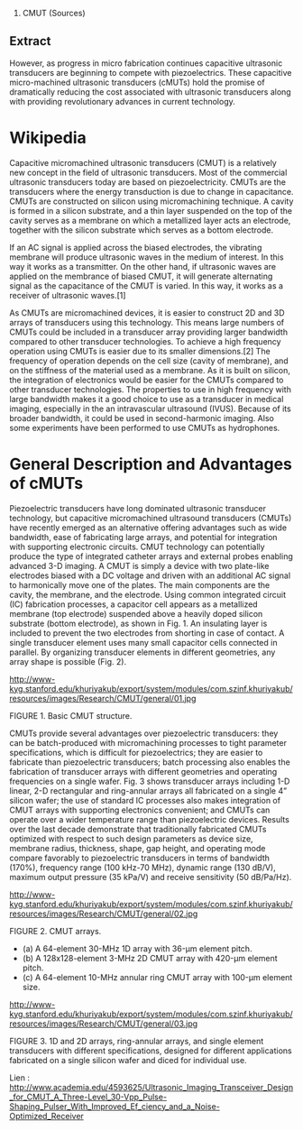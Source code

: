 1.  CMUT (Sources)

Extract
-------

However, as progress in micro fabrication continues capacitive
ultrasonic transducers are beginning to compete with piezoelectrics.
These capacitive micro-machined ultrasonic transducers (cMUTs) hold the
promise of dramatically reducing the cost associated with ultrasonic
transducers along with providing revolutionary advances in current
technology.

Wikipedia
=========

Capacitive micromachined ultrasonic transducers (CMUT) is a relatively
new concept in the field of ultrasonic transducers. Most of the
commercial ultrasonic transducers today are based on piezoelectricity.
CMUTs are the transducers where the energy transduction is due to change
in capacitance. CMUTs are constructed on silicon using micromachining
technique. A cavity is formed in a silicon substrate, and a thin layer
suspended on the top of the cavity serves as a membrane on which a
metallized layer acts an electrode, together with the silicon substrate
which serves as a bottom electrode.

If an AC signal is applied across the biased electrodes, the vibrating
membrane will produce ultrasonic waves in the medium of interest. In
this way it works as a transmitter. On the other hand, if ultrasonic
waves are applied on the membrance of biased CMUT, it will generate
alternating signal as the capacitance of the CMUT is varied. In this
way, it works as a receiver of ultrasonic waves.\[1\]

As CMUTs are micromachined devices, it is easier to construct 2D and 3D
arrays of transducers using this technology. This means large numbers of
CMUTs could be included in a transducer array providing larger bandwidth
compared to other transducer technologies. To achieve a high frequency
operation using CMUTs is easier due to its smaller dimensions.\[2\] The
frequency of operation depends on the cell size (cavity of membrane),
and on the stiffness of the material used as a membrane. As it is built
on silicon, the integration of electronics would be easier for the CMUTs
compared to other transducer technologies. The properties to use in high
frequency with large bandwidth makes it a good choice to use as a
transducer in medical imaging, especially in the an intravascular
ultrasound (IVUS). Because of its broader bandwidth, it could be used in
second-harmonic imaging. Also some experiments have been performed to
use CMUTs as hydrophones.

General Description and Advantages of cMUTs
===========================================

Piezoelectric transducers have long dominated ultrasonic transducer
technology, but capacitive micromachined ultrasound transducers (CMUTs)
have recently emerged as an alternative offering advantages such as wide
bandwidth, ease of fabricating large arrays, and potential for
integration with supporting electronic circuits. CMUT technology can
potentially produce the type of integrated catheter arrays and external
probes enabling advanced 3-D imaging. A CMUT is simply a device with two
plate-like electrodes biased with a DC voltage and driven with an
additional AC signal to harmonically move one of the plates. The main
components are the cavity, the membrane, and the electrode. Using common
integrated circuit (IC) fabrication processes, a capacitor cell appears
as a metallized membrane (top electrode) suspended above a heavily doped
silicon substrate (bottom electrode), as shown in Fig. 1. An insulating
layer is included to prevent the two electrodes from shorting in case of
contact. A single transducer element uses many small capacitor cells
connected in parallel. By organizing transducer elements in different
geometries, any array shape is possible (Fig. 2).

<http://www-kyg.stanford.edu/khuriyakub/export/system/modules/com.szinf.khuriyakub/resources/images/Research/CMUT/general/01.jpg>

FIGURE 1. Basic CMUT structure.

CMUTs provide several advantages over piezoelectric transducers: they
can be batch-produced with micromachining processes to tight parameter
specifications, which is difficult for piezoelectrics; they are easier
to fabricate than piezoelectric transducers; batch processing also
enables the fabrication of transducer arrays with different geometries
and operating frequencies on a single wafer. Fig. 3 shows transducer
arrays including 1-D linear, 2-D rectangular and ring-annular arrays all
fabricated on a single 4” silicon wafer; the use of standard IC
processes also makes integration of CMUT arrays with supporting
electronics convenient; and CMUTs can operate over a wider temperature
range than piezoelectric devices. Results over the last decade
demonstrate that traditionally fabricated CMUTs optimized with respect
to such design parameters as device size, membrane radius, thickness,
shape, gap height, and operating mode compare favorably to piezoelectric
transducers in terms of bandwidth (170%), frequency range (100 kHz-70
MHz), dynamic range (130 dB/V), maximum output pressure (35 kPa/V) and
receive sensitivity (50 dB/Pa/Hz).

<http://www-kyg.stanford.edu/khuriyakub/export/system/modules/com.szinf.khuriyakub/resources/images/Research/CMUT/general/02.jpg>

FIGURE 2. CMUT arrays.

-   \(a) A 64-element 30-MHz 1D array with 36-μm element pitch.
-   \(b) A 128x128-element 3-MHz 2D CMUT array with 420-μm element pitch.
-   \(c) A 64-element 10-MHz annular ring CMUT array with 100-μm
    element size.

<http://www-kyg.stanford.edu/khuriyakub/export/system/modules/com.szinf.khuriyakub/resources/images/Research/CMUT/general/03.jpg>

FIGURE 3. 1D and 2D arrays, ring-annular arrays, and single element
transducers with different specifications, designed for different
applications fabricated on a single silicon wafer and diced for
individual use.

Lien :
<http://www.academia.edu/4593625/Ultrasonic_Imaging_Transceiver_Design_for_CMUT_A_Three-Level_30-Vpp_Pulse-Shaping_Pulser_With_Improved_Ef_ciency_and_a_Noise-Optimized_Receiver>
